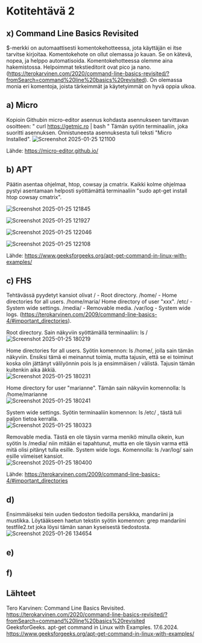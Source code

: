 # Kotitehtävä 2

## x) Command Line Basics Revisited 
$-merkki on automaattisesti komentokehotteessa, jota käyttäjän ei itse tarvitse kirjoitaa. Komentokehote on ollut olemassa jo kauan. Se on kätevä, nopea, ja helppo automatisoida. Komentokehotteessa olemme aina hakemistossa. Helpoimmat tekstieditorit ovat pico ja nano. (https://terokarvinen.com/2020/command-line-basics-revisited/?fromSearch=command%20line%20basics%20revisited). On olemassa monia eri komentoja, joista tärkeimmät ja käytetyimmät on hyvä oppia ulkoa. 

## a) Micro

Kopioin Githubin micro-editor asennus kohdasta asennukseen tarvittavan osoitteen: " curl https://getmic.ro | bash " Tämän syötin terminaaliin, joka suoritti asennuksen. Onnistuneesta asennuksesta tuli teksti "Micro Installed".
![Screenshot 2025-01-25 121100](https://github.com/user-attachments/assets/81d39acc-5ec2-4dee-8071-40a5c53590d8)

Lähde: https://micro-editor.github.io/ 

## b) APT 

Päätin asentaa ohjelmat, htop, cowsay ja cmatrix. Kaikki kolme ohjelmaa pystyi asentamaan helposti syöttämättä terminaaliin "sudo apt-get install htop cowsay cmatrix". 

![Screenshot 2025-01-25 121845](https://github.com/user-attachments/assets/f2173ee2-8562-488e-b888-98fba1917fe9)

![Screenshot 2025-01-25 121927](https://github.com/user-attachments/assets/875d4d9b-3d4b-464f-8754-539f4608b999)

![Screenshot 2025-01-25 122046](https://github.com/user-attachments/assets/25e9efff-9492-4385-91fa-1badd2633abe)

![Screenshot 2025-01-25 122108](https://github.com/user-attachments/assets/fa8029ef-ff05-4a11-aa27-860c1fb30bc9)

Lähde: https://www.geeksforgeeks.org/apt-get-command-in-linux-with-examples/ 

## c) FHS

Tehtävässä pyydetyt kansiot olivat / - Root directory. /home/ - Home directories for all users. /home/maria/ Home directory of user "xxx". /etc/ - System wide settings. /media/ - Removable media. /var/log - System wide logs. (https://terokarvinen.com/2009/command-line-basics-4/#important_directories). 

Root directory. Sain näkyviin syöttämällä terminaaliin: ls /  
![Screenshot 2025-01-25 180219](https://github.com/user-attachments/assets/ac258ad7-3899-44cd-84af-c685c05979b2)

Home directories for all users. Syötin komennon: ls /home/, jolla sain tämän näkyviin. Ensiksi tämä ei meinannut toimia, mutta tajusin, että se ei toiminut koska olin jättänyt välilyönnin pois ls ja ensimmäisen / välistä. Tajusin tämän kuitenkin aika äkkiä.  
![Screenshot 2025-01-25 180231](https://github.com/user-attachments/assets/5b340162-8277-44e3-b239-6ee750b1eb1e)

Home directory for user "marianne". Tämän sain näkyviin komennolla: ls /home/marianne  
![Screenshot 2025-01-25 180241](https://github.com/user-attachments/assets/34e4b473-c249-4f0a-b44e-016a5cbdc246)

System wide settings. Syötin terminaaliin komennon: ls /etc/ , tästä tuli paljon tietoa kerralla.  
![Screenshot 2025-01-25 180323](https://github.com/user-attachments/assets/d81b90ab-0169-4396-96d8-a9d0cabe5677)

Removable media. Tästä en ole täysin varma menikö minulla oikein, kun syötin ls /media/ niin mitään ei tapahtunut, mutta en ole täysin varma että mitä olisi pitänyt tulla esille. 
System wide logs. Komennolla: ls /var/log/ sain esille viimeiset kansiot.  
![Screenshot 2025-01-25 180400](https://github.com/user-attachments/assets/c903b94c-7896-4832-8690-809583eae262)

Lähde: https://terokarvinen.com/2009/command-line-basics-4/#important_directories 

## d)

Ensimmäiseksi tein uuden tiedoston tiedoilla persikka, mandariini ja mustikka. Löytääkseen haetun tekstin syötin komennon: grep mandariini testfile2.txt joka löysi tämän sanan kyseisestä tiedostosta.  
![Screenshot 2025-01-26 134654](https://github.com/user-attachments/assets/c2d21074-54d5-413e-95df-9897d6c7ad34)

## e)

## f) 

## Lähteet 
Tero Karvinen: Command Line Basics Revisited. https://terokarvinen.com/2020/command-line-basics-revisited/?fromSearch=command%20line%20basics%20revisited  
GeeksforGeeks. apt-get command in Linux with Examples. 17.6.2024. https://www.geeksforgeeks.org/apt-get-command-in-linux-with-examples/
